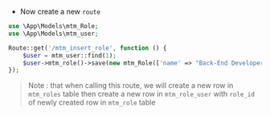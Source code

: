 - Now create a new `route`

````php
use \App\Models\mtm_Role;
use \App\Models\mtm_user;

Route::get('/mtm_insert_role', function () {
    $user = mtm_user::find(1);
    $user->mtm_role()->save(new mtm_Role(['name' => "Back-End Developer"]));
});
````

> Note : that when calling this route, we will create a new row in `mtm_roles` table then create a new row
> in `mtm_role_user` with `role_id` of newly created row in `mtm_role` table
